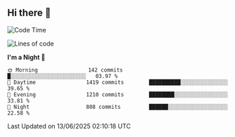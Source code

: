 ## Hi there 👋

<!--
**Wangmerlyn/Wangmerlyn** is a ✨ _special_ ✨ repository because its `README.md` (this file) appears on your GitHub profile.

Here are some ideas to get you started:

- 🔭 I’m currently working on ...
- 🌱 I’m currently learning ...
- 👯 I’m looking to collaborate on ...
- 🤔 I’m looking for help with ...
- 💬 Ask me about ...
- 📫 How to reach me: ...
- 😄 Pronouns: ...
- ⚡ Fun fact: ...
-->
<!--START_SECTION:waka-->
![Code Time](http://img.shields.io/badge/Code%20Time-338%20hrs%2051%20mins-blue)

![Lines of code](https://img.shields.io/badge/From%20Hello%20World%20I%27ve%20Written-15.8%20million%20lines%20of%20code-blue)

**I'm a Night 🦉** 

```text
🌞 Morning                142 commits         █░░░░░░░░░░░░░░░░░░░░░░░░   03.97 % 
🌆 Daytime                1419 commits        ██████████░░░░░░░░░░░░░░░   39.65 % 
🌃 Evening                1210 commits        ████████░░░░░░░░░░░░░░░░░   33.81 % 
🌙 Night                  808 commits         ██████░░░░░░░░░░░░░░░░░░░   22.58 % 
```



 Last Updated on 13/06/2025 02:10:18 UTC
<!--END_SECTION:waka-->
